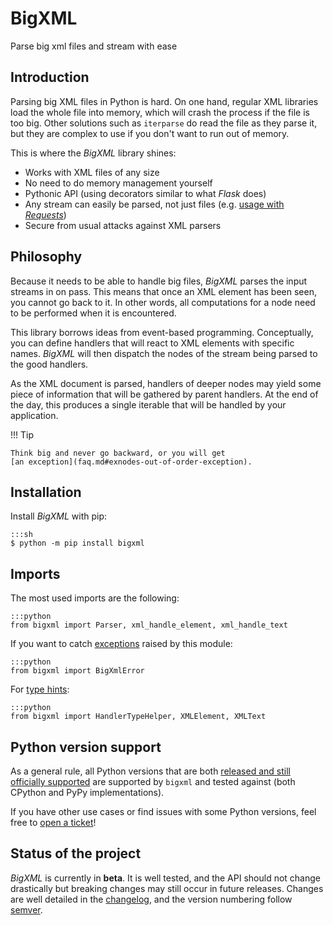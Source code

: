 <div class="home-header" markdown="1">

# BigXML

<div class="description">Parse big xml files and stream with&nbsp;ease</div>

</div>

## Introduction

Parsing big XML files in Python is hard. On one hand, regular XML libraries load the
whole file into memory, which will crash the process if the file is too big. Other
solutions such as `iterparse` do read the file as they parse it, but they are complex to
use if you don't want to run out of memory.

This is where the _BigXML_ library shines:

- Works with XML files of any size
- No need to do memory management yourself
- Pythonic API (using decorators similar to what _Flask_ does)
- Any stream can easily be parsed, not just files (e.g.
  [usage with _Requests_](recipes.md#requests))
- Secure from usual attacks against XML parsers

## Philosophy

Because it needs to be able to handle big files, _BigXML_ parses the input streams in on
pass. This means that once an XML element has been seen, you cannot go back to it. In
other words, all computations for a node need to be performed when it is encountered.

This library borrows ideas from event-based programming. Conceptually, you can define
handlers that will react to XML elements with specific names. _BigXML_ will then
dispatch the nodes of the stream being parsed to the good handlers.

As the XML document is parsed, handlers of deeper nodes may yield some piece of
information that will be gathered by parent handlers. At the end of the day, this
produces a single iterable that will be handled by your application.

!!! Tip

    Think big and never go backward, or you will get
    [an exception](faq.md#exnodes-out-of-order-exception).

## Installation

Install _BigXML_ with pip:

    :::sh
    $ python -m pip install bigxml

## Imports

The most used imports are the following:

    :::python
    from bigxml import Parser, xml_handle_element, xml_handle_text

If you want to catch [exceptions](exceptions) raised by this module:

    :::python
    from bigxml import BigXmlError

For [type hints](typing):

    :::python
    from bigxml import HandlerTypeHelper, XMLElement, XMLText

## Python version support

As a general rule, all Python versions that are both [released and still officially
supported][python-versions] are supported by `bigxml` and tested against (both CPython
and PyPy implementations).

If you have other use cases or find issues with some Python versions, feel free to
[open a ticket](https://github.com/Rogdham/bigxml/issues/new)!

[python-versions]: https://devguide.python.org/versions/#supported-versions

## Status of the project

_BigXML_ is currently in **beta**. It is well tested, and the API should not change
drastically but breaking changes may still occur in future releases. Changes are well
detailed in the [changelog], and the version numbering follow [semver].

[changelog]: https://github.com/Rogdham/bigxml/blob/master/CHANGELOG.md
[semver]: https://semver.org/
